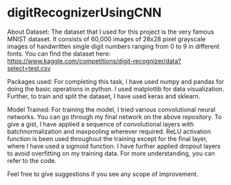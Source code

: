 # digitRecognizerUsingCNN

About Dataset:
The dataset that I used for this project is the very famous MNIST dataset. It consists of 60,000 images of 28x28 pixel grayscale images of handwritten single digit numbers ranging from 0 to 9 in different fonts. 
You can find the dataset here: https://www.kaggle.com/competitions/digit-recognizer/data?select=test.csv

Packages used:
For completing this task, I have used numpy and pandas for doing the basic operations in python. I used matplotlib for data visualization. Further, to train and split the dataset, I have used keras and sklearn.

Model Trained:
For training the model, I tried various convolutional neural networks. You can go through my final network on the above repository. To give a gist, I have applied a sequence of convolutional layers with batchnormalization and maxpooling wherever required. ReLU activation function is been used throughout the training except for the final layer, where I have used a sigmoid function. I have further applied dropout layers to avoid overfitting on my training data. For more understanding, you can refer to the code.

Feel free to give suggestions if you see any scope of improvement.

